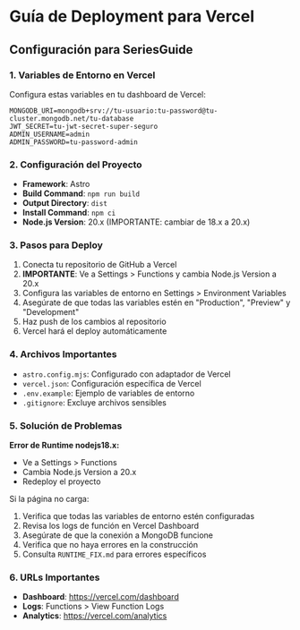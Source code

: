# Guía de Deployment para Vercel

## Configuración para SeriesGuide

### 1. Variables de Entorno en Vercel

Configura estas variables en tu dashboard de Vercel:

```
MONGODB_URI=mongodb+srv://tu-usuario:tu-password@tu-cluster.mongodb.net/tu-database
JWT_SECRET=tu-jwt-secret-super-seguro
ADMIN_USERNAME=admin
ADMIN_PASSWORD=tu-password-admin
```

### 2. Configuración del Proyecto

- **Framework**: Astro
- **Build Command**: `npm run build`
- **Output Directory**: `dist`
- **Install Command**: `npm ci`
- **Node.js Version**: 20.x (IMPORTANTE: cambiar de 18.x a 20.x)

### 3. Pasos para Deploy

1. Conecta tu repositorio de GitHub a Vercel
2. **IMPORTANTE**: Ve a Settings > Functions y cambia Node.js Version a 20.x
3. Configura las variables de entorno en Settings > Environment Variables
4. Asegúrate de que todas las variables estén en "Production", "Preview" y "Development"
5. Haz push de los cambios al repositorio
6. Vercel hará el deploy automáticamente

### 4. Archivos Importantes

- `astro.config.mjs`: Configurado con adaptador de Vercel
- `vercel.json`: Configuración específica de Vercel
- `.env.example`: Ejemplo de variables de entorno
- `.gitignore`: Excluye archivos sensibles

### 5. Solución de Problemas

**Error de Runtime nodejs18.x:**

- Ve a Settings > Functions
- Cambia Node.js Version a 20.x
- Redeploy el proyecto

Si la página no carga:

1. Verifica que todas las variables de entorno estén configuradas
2. Revisa los logs de función en Vercel Dashboard
3. Asegúrate de que la conexión a MongoDB funcione
4. Verifica que no haya errores en la construcción
5. Consulta `RUNTIME_FIX.md` para errores específicos

### 6. URLs Importantes

- **Dashboard**: https://vercel.com/dashboard
- **Logs**: Functions > View Function Logs
- **Analytics**: https://vercel.com/analytics
